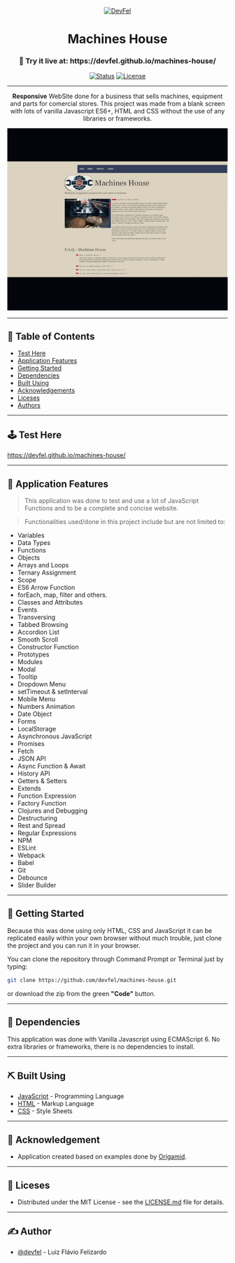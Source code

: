 <p align="center">
  <a href="https://devfel.com/" rel="noopener">
 <img  src="https://devfel.com/imgs/devfel-logo-01.JPG" alt="DevFel"></a>
</p>

<h1 align="center">Machines House</h1>
<h3 align="center"> 🔗 Try it live at: https://devfel.github.io/machines-house/ </h3>

<div align="center">

[![Status](https://img.shields.io/badge/status-active-success.svg)]()
[![License](https://img.shields.io/badge/license-MIT-blue.svg)](/LICENSE)

</div>

---

<p align="center"> 
<b>Responsive</b> WebSite done for a business that sells machines, equipment and parts for comercial stores. This project was made from a blank screen with lots of vanilla Javascript ES6+, HTML and CSS without the use of any libraries or frameworks.
</p>
  <p align="center">
  <a target="_blank" href="https://devfel.github.io/machines-house/" rel="noopener">
 <img  width="600px" src="./img/machines-house.gif" alt="Machines House"></a>
</p>

---

## 📝 Table of Contents

- [Test Here](#live)
- [Application Features](#features)
- [Getting Started](#getting_started)
- [Dependencies](#dependencies)
- [Built Using](#built_using)
- [Acknowledgements](#acknowledgements)
- [Liceses](#licenses)
- [Authors](#authors)

---

## 🕹 Test Here <a name = "live"></a>

https://devfel.github.io/machines-house/

---

## 🧐 Application Features <a name = "features"></a>

> This application was done to test and use a lot of JavaScript Functions and to be a complete and concise website. 

> Functionalities used/done in this project include but are not limited to:
- Variables
- Data Types
- Functions
- Objects
- Arrays and Loops
- Ternary Assignment
- Scope
- ES6 Arrow Function
- forEach, map, filter and others.
- Classes and Attributes
- Events
- Transversing
- Tabbed Browsing
- Accordion List
- Smooth Scroll
- Constructor Function
- Prototypes
- Modules
- Modal
- Tooltip
- Dropdown Menu
- setTimeout & setInterval
- Mobile Menu
- Numbers Animation
- Date Object
- Forms
- LocalStorage
- Asynchronous JavaScript
- Promises
- Fetch
- JSON API
- Async Function & Await
- History API
- Getters & Setters
- Extends
- Function Expression
- Factory Function
- Clojures and Debugging
- Destructuring
- Rest and Spread
- Regular Expressions
- NPM
- ESLint
- Webpack
- Babel
- Git
- Debounce
- Slider Builder

---

## 🏁 Getting Started <a name = "getting_started"></a>

Because this was done using only HTML, CSS and JavaScript it can be replicated easily within your own browser without much trouble, just clone the project and you can run it in your browser.

You can clone the repository through Command Prompt or Terminal just by typing:

```sh
git clone https://github.com/devfel/machines-house.git
```

or download the zip from the green **"Code"** button.

---

## 🔁 Dependencies <a name = "dependencies"></a>

This application was done with Vanilla Javascript using ECMAScript 6. 
No extra libraries or frameworks, there is no dependencies to install.

---

## ⛏️ Built Using <a name = "built_using"></a>

- [JavaScript](https://www.javascript.com/) - Programming Language
- [HTML](https://pt.wikipedia.org/wiki/HTML) - Markup Language
- [CSS](https://en.wikipedia.org/wiki/CSS) - Style Sheets

---

## 🎉 Acknowledgement  <a name = "acknowledgements"></a>

- Application created based on examples done by [Origamid](https://www.origamid.com/).

---

## 📝 Liceses <a name = "licenses"></a>

- Distributed under the MIT License - see the [LICENSE.md](https://github.com/devfel/machines-house/blob/master/LICENSE.md) file for details.

---

## ✍️ Author <a name = "authors"></a>

- [@devfel](https://devfel.com/) - Luiz Flávio Felizardo

